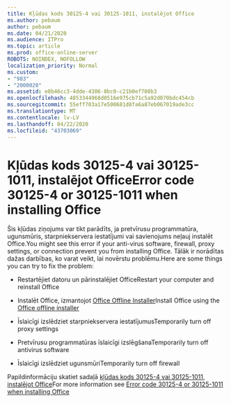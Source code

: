 ```yaml
---
title: Kļūdas kods 30125-4 vai 30125-1011, instalējot Office
ms.author: pebaum
author: pebaum
ms.date: 04/21/2020
ms.audience: ITPro
ms.topic: article
ms.prod: office-online-server
ROBOTS: NOINDEX, NOFOLLOW
localization_priority: Normal
ms.custom:
- "983"
- "2000020"
ms.assetid: e8b46cc3-4dde-4386-8bc0-c21b0ef708b3
ms.openlocfilehash: 4853344968d0516e975cb71c5a92d070bdc454cb
ms.sourcegitcommit: 55eff703a17e500681d8fa6a87eb067019ade3cc
ms.translationtype: MT
ms.contentlocale: lv-LV
ms.lasthandoff: 04/22/2020
ms.locfileid: "43703069"
---
```

# <a name="error-code-30125-4-or-30125-1011-when-installing-office"></a><span data-ttu-id="94d2b-102">Kļūdas kods 30125-4 vai 30125-1011, instalējot Office</span><span class="sxs-lookup"><span data-stu-id="94d2b-102">Error code 30125-4 or 30125-1011 when installing Office</span></span>

<span data-ttu-id="94d2b-103">Šis kļūdas ziņojums var tikt parādīts, ja pretvīrusu programmatūra, ugunsmūris, starpniekservera iestatījumi vai savienojums neļauj instalēt Office.</span><span class="sxs-lookup"><span data-stu-id="94d2b-103">You might see this error if your anti-virus software, firewall, proxy settings, or connection prevent you from installing Office.</span></span> <span data-ttu-id="94d2b-104">Tālāk ir norādītas dažas darbības, ko varat veikt, lai novērstu problēmu.</span><span class="sxs-lookup"><span data-stu-id="94d2b-104">Here are some things you can try to fix the problem:</span></span>
  
- <span data-ttu-id="94d2b-105">Restartējiet datoru un pārinstalējiet Office</span><span class="sxs-lookup"><span data-stu-id="94d2b-105">Restart your computer and reinstall Office</span></span>

- <span data-ttu-id="94d2b-106">Instalēt Office, izmantojot [Office Offline Installer](https://support.office.com/article/f0a85fe7-118f-41cb-a791-d59cef96ad1c?wt.mc_id=Alchemy_ClientDIA)</span><span class="sxs-lookup"><span data-stu-id="94d2b-106">Install Office using the [Office offline installer](https://support.office.com/article/f0a85fe7-118f-41cb-a791-d59cef96ad1c?wt.mc_id=Alchemy_ClientDIA)</span></span>

- <span data-ttu-id="94d2b-107">Īslaicīgi izslēdziet starpniekservera iestatījumus</span><span class="sxs-lookup"><span data-stu-id="94d2b-107">Temporarily turn off proxy settings</span></span>

- <span data-ttu-id="94d2b-108">Pretvīrusu programmatūras īslaicīgi izslēgšana</span><span class="sxs-lookup"><span data-stu-id="94d2b-108">Temporarily turn off antivirus software</span></span>

- <span data-ttu-id="94d2b-109">Īslaicīgi izslēdziet ugunsmūri</span><span class="sxs-lookup"><span data-stu-id="94d2b-109">Temporarily turn off firewall</span></span>

<span data-ttu-id="94d2b-110">Papildinformāciju skatiet sadaļā [kļūdas kods 30125-4 vai 30125-1011, instalējot Office](https://support.office.com/article/7bfabec6-76be-4cde-880e-819a9c569612?wt.mc_id=Alchemy_ClientDIA)</span><span class="sxs-lookup"><span data-stu-id="94d2b-110">For more information see [Error code 30125-4 or 30125-1011 when installing Office](https://support.office.com/article/7bfabec6-76be-4cde-880e-819a9c569612?wt.mc_id=Alchemy_ClientDIA)</span></span>
  